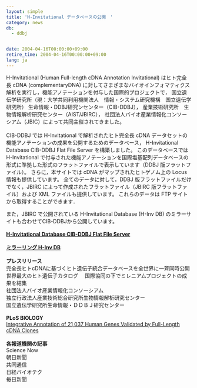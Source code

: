 ```yaml
---
layout: simple
title: 'H-Invitational データベースの公開　'
category: news
db:
  - ddbj


date: 2004-04-16T00:00:00+09:00
retire_time: 2004-04-16T00:00:00+09:00
lang: ja
---
```


<html>H-Invitational (Human Full-length cDNA Annotation Invitational) はヒト完全長 cDNA (complementaryDNA) に対してさまざまなバイオインフォマティクス解析を実行し，機能アノテーションを付与した国際的プロジェクトで， 国立遺伝学研究所（現：大学共同利用機関法人　情報・システム研究機構　国立遺伝学研究所） 生命情報・DDBJ研究ンセンター（CIB-DDBJ）， 産業技術研究所　生物情報解析研究センター（AIST/JBIRC）， 社団法人バイオ産業情報化コンソーシアム（JBIC）によって共同主催されてきました。<br><br>CIB-DDBJ では H-Invitational で解析されたヒト完全長 cDNA データセットの機能アノテーションの成果を公開するためのデータベース， H-Invitational Database CIB-DDBJ Flat File Server を構築しました。 このデータベースでは H-Invitational で付与された機能アノテーションを国際塩基配列データベースの形式に準拠した形式のフラットファイルで表示しています（DDBJ 版フラットファイル）。 さらに，本サイトでは cDNA がマップされたヒトゲノム上の Locus 情報も提供しています。 全てのデータに対して，DDBJ 版フラットファイルだけでなく，JBIRC によって作成されたフラットファイル（JBIRC 版フラットファイル）および XML ファイルも提供しています。 これらのデータは FTP サイトから取得することができます．

<p>また，JBIRC で公開されている H-Invitational Database (H-Inv DB) のミラーサイトも合わせてCIB-DDBJから公開しています。<br><br><b><a href="/whatsnew/whatsnew2009-j.html#091208">H-Invitational Database CIB-DDBJ Flat File Server</a></b><br><br><b><a href="/whatsnew/whatsnew2009-j.html#091208">ミラーリング H-Inv DB</a></b><br><br><b>プレスリリース</b><br>完全長ヒトcDNAに基づくヒト遺伝子統合データベースを全世界に一斉同時公開<br>世界最大のヒト遺伝子カタログ　 国際協同の下でミレニアムプロジェクトの成果を結集<br>社団法人バイオ産業情報化コンソーシアム<br>独立行政法人産業技術総合研究所生物情報解析研究センター<br>国立遺伝学研究所生命情報・ＤＤＢＪ研究センター<br><br><b>PLoS BIOLOGY</b><br><a href="http://journals.plos.org/plosbiology/article?id=10.1371/journal.pbio.0020162">Integrative Annotation of 21,037 Human Genes Validated by Full-Length cDNA Clones</a><br> <br><b>各報道機関の記事</b><br>Science Now<br>朝日新聞<br>共同通信<br>日経バイオテク<br>毎日新聞</p>
</html>
